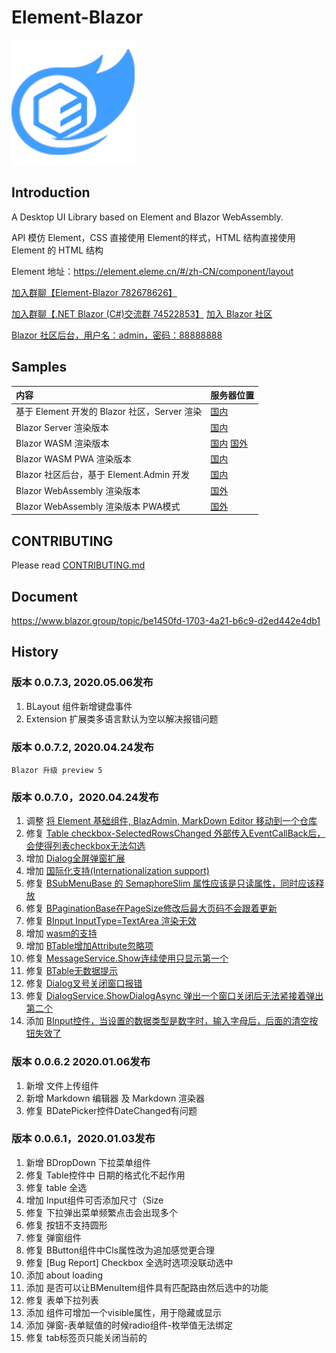 # Element-Blazor
![LOGO](docs/LOGO.png)

## Introduction
A Desktop UI Library based on Element and Blazor WebAssembly.

API 模仿 Element，CSS 直接使用 Element的样式，HTML 结构直接使用 Element 的 HTML 结构

Element 地址：https://element.eleme.cn/#/zh-CN/component/layout


[加入群聊【Element-Blazor 782678626】][38]

[加入群聊【.NET Blazor (C#)交流群 74522853】][2]
[加入 Blazor 社区][3]

[Blazor 社区后台，用户名：admin，密码：88888888][4]


## Samples
| 内容 | 服务器位置|
|  :---------- | --|
|基于 Element 开发的 Blazor 社区，Server  渲染 |[国内](https://www.blazor.group)|
| Blazor Server 渲染版本 | [国内](http://Element.com) |
| Blazor WASM 渲染版本 | [国内](https://element-blazor.gitee.io/) [国外](https://element-blazor.github.io/) |
| Blazor WASM  PWA 渲染版本 | [国内](http://pwawasm.Element.com) |
| Blazor 社区后台，基于 Element.Admin 开发 |[国内](https://admin.blazor.group)|
|Blazor WebAssembly 渲染版本|[国外](https://blazorwasm.github.io)|
| Blazor WebAssembly 渲染版本 PWA模式|[国外](https://pwawasm.github.io)|
 
## CONTRIBUTING

 Please read  [CONTRIBUTING.md](https://github.com/Element-Blazor/Element-Blazor/blob/master/CONTRIBUTING.md)

## Document

https://www.blazor.group/topic/be1450fd-1703-4a21-b6c9-d2ed442e4db1

## History

### 版本 0.0.7.3, 2020.05.06发布
1. BLayout 组件新增键盘事件
2. Extension 扩展类多语言默认为空以解决报错问题
   
### 版本 0.0.7.2, 2020.04.24发布
    Blazor 升级 preview 5

### 版本 0.0.7.0，2020.04.24发布
1. 调整 [将 Element 基础组件, BlazAdmin, MarkDown Editor 移动到一个仓库][22]
2. 修复 [Table checkbox-SelectedRowsChanged 外部传入EventCallBack后，会使得列表checkbox无法勾选][23]
3. 增加 [Dialog全屏弹窗扩展][24]
4. 增加 [国际化支持(Internationalization support) ][25]
5. 修复 [BSubMenuBase 的 SemaphoreSlim 属性应该是只读属性，同时应该释放][26]
6. 修复 [BPaginationBase在PageSize修改后最大页码不会跟着更新][27]
7. 修复 [BInput InputType=TextArea 渲染无效][28]
8. 增加 [wasm的支持][29]
9. 增加 [BTable增加Attribute忽略项][30]
10. 修复 [MessageService.Show连续使用只显示第一个][31]
11. 修复 [BTable无数据提示][32]
12. 修复 [Dialog叉号关闭窗口报错][33]
13. 修复 [DialogService.ShowDialogAsync 弹出一个窗口关闭后无法紧接着弹出第二个][34]
14. 添加 [BInput控件，当设置的数据类型是数字时，输入字母后，后面的清空按钮失效了][35]

### 版本 0.0.6.2 2020.01.06发布
1. 新增 文件上传组件
2. 新增 Markdown 编辑器 及 Markdown 渲染器
3. 修复 BDatePicker控件DateChanged有问题

### 版本 0.0.6.1，2020.01.03发布
1. 新增 BDropDown 下拉菜单组件
2. 修复 Table控件中 日期的格式化不起作用
3. 修复 table 全选
4. 增加 Input组件可否添加尺寸（Size
5. 修复 下拉弹出菜单频繁点击会出现多个
6. 修复 按钮不支持圆形
7. 修复 弹窗组件
8. 修复 BButton组件中Cls属性改为追加感觉更合理
9. 修复 \[Bug Report\] Checkbox 全选时选项没联动选中
10. 添加 about loading
11. 添加 是否可以让BMenuItem组件具有匹配路由然后选中的功能
12. 修复 表单下拉列表
13. 添加 组件可增加一个visible属性，用于隐藏或显示
14. 添加 弹窗-表单赋值的时候radio组件-枚举值无法绑定
15. 修复 tab标签页只能关闭当前的


[1]: http://static.zybuluo.com/wzxinchen/c9qvwe1agljfwvqm1j34x1fw/Element%20128.png
[2]: https://jq.qq.com/?_wv=1027&k=5jdzC6m
[3]: https://www.blazor.group
[4]: https://admin.blazor.group
[5]: https://github.com/Element-Blazor/Element-Blazor/tree/master/src
[6]: https://github.com/Element-Blazor/Element-Blazor/tree/master/src/Admin
[7]: https://github.com/Element-Blazor/Element-Blazor/tree/master/src/Admin/Admin.ClientRender
[8]: https://github.com/Element-Blazor/Element-Blazor/tree/master/src/Admin/Admin.ServerRender
[9]: https://github.com/Element-Blazor/Element-Blazor/tree/master/src/Admin/Admin
[10]: https://github.com/Element-Blazor/Element-Blazor/tree/master/src/Components
[11]: https://github.com/Element-Blazor/Element-Blazor/tree/master/src/Components/Lang
[12]: https://github.com/Element-Blazor/Element-Blazor/tree/master/src/Markdown
[13]: https://github.com/Element-Blazor/Element-Blazor/tree/master/src/Markdown/IconHandlers
[14]: https://github.com/Element-Blazor/Element-Blazor/tree/master/src/Samples
[15]: https://github.com/Element-Blazor/Element-Blazor/tree/master/src/Samples/Admin
[16]: https://github.com/Element-Blazor/Element-Blazor/tree/master/src/Samples/Admin/Element.Admin.Sample.ClientRender.PWA
[17]: https://github.com/Element-Blazor/Element-Blazor/tree/master/src/Samples/Admin/Element.Admin.Sample.ServerRender
[18]: https://github.com/Element-Blazor/Element-Blazor/tree/master/src/Samples/Element
[19]: https://github.com/Element-Blazor/Element-Blazor/tree/master/src/Samples/Element/Element.ClientRender.PWA
[20]: https://github.com/Element-Blazor/Element-Blazor/tree/master/src/Samples/Element/Element.ClientRender
[21]: https://github.com/Element-Blazor/Element-Blazor/tree/master/src/Samples/Element/Element.ServerRender
[22]: https://github.com/Element-Blazor/Element-Blazor/issues/90
[23]: https://github.com/Element-Blazor/Element-Blazor/issues/87
[24]: https://github.com/Element-Blazor/Element-Blazor/issues/88
[25]: https://github.com/Element-Blazor/Element-Blazor/issues/89
[26]: https://github.com/Element-Blazor/Element-Blazor/issues/85
[27]: https://github.com/Element-Blazor/Element-Blazor/issues/79
[28]: https://github.com/Element-Blazor/Element-Blazor/issues/80
[29]: https://github.com/Element-Blazor/Element-Blazor/issues/83
[30]: https://github.com/Element-Blazor/Element-Blazor/issues/75
[31]: https://github.com/Element-Blazor/Element-Blazor/issues/77
[32]: https://github.com/Element-Blazor/Element-Blazor/issues/78
[33]: https://github.com/Element-Blazor/Element-Blazor/issues/74
[34]: https://github.com/Element-Blazor/Element-Blazor/issues/73
[35]: https://github.com/Element-Blazor/Element-Blazor/issues/71
[36]: https://github.com/Element-Blazor/Element-Blazor/blob/master/README.en.md
[37]: https://github.com/Element-Blazor/Element-Blazor/blob/master/README.md3
[38]: https://jq.qq.com/?_wv=1027&k=YXKJVlKW

